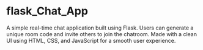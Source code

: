 # flask_Chat_App
A simple real-time chat application built using Flask. Users can generate a unique room code and invite others to join the chatroom. Made with a clean UI using HTML, CSS, and JavaScript for a smooth user experience.

